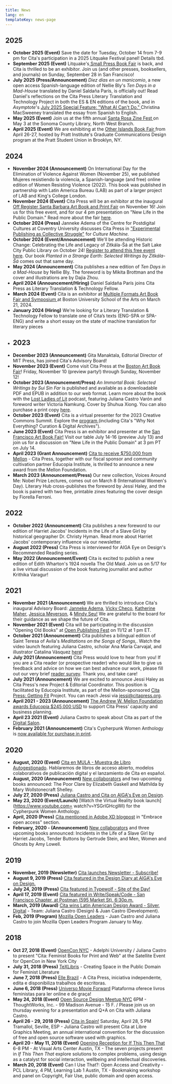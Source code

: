 ```yaml
---
title: News
lang: en
templateKey: news-page
---
```

## 2025

* **October 2025 (Event)** Save the date for Tuesday, October 14 from 7-9 pm for Cita's participation in a 2025 Litquake Festival panel! Details tbd.
* **September 2025 (Event)** Litquake's[ Small Press Book Fair](https://www.litquake.org/events-1/litquakes-small-press-book-fair) is back, and Cita is thrilled to be an exhibitor. Join us (and other presses, booksellers, and journals) on Sunday, September 28 in San Francisco!
* **July 2025 (Press/Announcement)** *Diez días en un manicomio*, a new open access Spanish-language edition of Nellie Bly's *Ten Days in a Mad-House* translated by Daniel Saldaña París, is officially out! Read Daniel's reflections on the Cita Press Literary Translation and Technology Project in both the ES & EN editions of the book, and in *Asymptote*'s [July 2025 Special Feature: "What AI Can't Do." ](https://www.asymptotejournal.com/special-feature/translation-ai-and-the-political-weight-of-words-daniel-saldana-paris/) Christina MacSweeney translated the essay from Spanish to English.
* **May 2025 (Event)** Join us at the fifth annual [Santa Rosa Zine Fest ](https://www.santarosazinefest.com)on May 3 at the Sonoma County Library, North West Branch.
* **April 2025 (Event)** We are exhibiting at the [Other Islands Book Fair ](https://www.pratt.edu/events/other-islands-book-fair-2/)from April 26-27, hosted by Pratt Institute's Graduate Communications Design program at the Pratt Student Union in Brooklyn, NY.

## 2024

* **November 2024 (Announcement)** On International Day for the Elimination of Violence Against Women (November 25), we published Mujeres resistiendo la violencia, a Spanish-language (and free) online edition of Women Resisting Violence (2022). This book was published in partnership with Latin America Bureau (LAB) as part of a larger project of LAB and King's College London. 
* **November 2024 (Event)** Cita Press will be an exhibitor at the inaugural [Off Register Santa Barbara Art Book and Print Fair](<>) on November 16! Join us for this free event, and for our 4 pm presentation on "New Life in the Public Domain." Read more about the fair [here](<>).
* **October 2024 (Press)** Janneke Adema of the Centre for Postdigital Cultures at Coventry University discusses Cita Press in ["Experimental Publishing as Collective Struggle"](https://culturemachine.net/vol-23-publishing-after-progress/adema-experimental-publishing-collective-struggle/) for *Culture Machine.*
* **October 2024 (Event/Announcement)** We'll be attending Historic Change: Celebrating the Life and Legacy of Zitkála-Šá at the Salt Lake City Public Library on October 24! [Register to attend this free event here](https://events.womenshistory.org/events/historic-change-zitkala-sa/). Our book *Planted in a Strange Earth: Selected Writings by Zitkála-Šá* comes out that same day.
* **May 2024 (Announcement)** Cita publishes a new edition of *Ten Days in a Mad-House* by Nellie Bly. The foreword is by Mikita Brottman and the cover and illustrations are by Dajia Zhou. 
* **April 2024 (Announcement/Hiring)** Daniel Saldaña París joins Cita Press as Literary Translation & Technology Fellow.
* **March 2024 (Event)** Cita is an exhibitor at [Multiple Formats Art Book Fair and Symposium ](https://multipleformats.cargo.site/)at Boston University School of the Arts on March 21, 2024.
* **January 2024 (Hiring)** We're looking for a Literary Translation & Technology Fellow to translate one of Cita’s texts (ENG-SPA or SPA-ENG) and write a short essay on the state of machine translation for literary pieces
* ## 2023
* **December 2023 (Announcement)** Gita Manaktala, Editorial Director of MIT Press, has joined Cita's Advisory Board!
* **November 2023 (Event)** Come visit Cita Press at the [Boston Art Book Fair](https://bostonartbookfair.com/)! Friday, November 10 (preview party!) through Sunday, November 12! 
* **October 2023 (Announcement/Press)** *An Immortal Book: Selected Writings by Sui Sin Far* is published and available as a downloadable PDF and EPUB in addition to our web format. Learn more about the book with the [Lost Ladies of Lit](https://www.lostladiesoflit.com/podcast) podcast, featuring Juliana Castro Varón and foreword writer Victoria Namkung. Cover by Shuhua Xiong. You can also purchase a print copy [here](https://www.lulu.com/shop/sui-sin-far-and-edith-eaton-and-victoria-namkung-and-shuhua-xiong/an-immortal-book/paperback/product-gjnpk9e.html?page=1&pageSize=4).
* **October 2023 (Event)** Cita is a virtual presenter for the 2023 Creative Commons Summit. Explore the [program ](https://creativecommons.org/2023/09/26/explore-the-2023-cc-global-summit-program/)(including Cita's "Why Not Everything? Curation & Digital Archives").
* **June 2023 (Event)** Cita Press is an exhibitor and presenter at the [San Francisco Art Book Fair!](https://sfartbookfair.com/) Visit our table July 14-16 (preview July 13) and join us for a discussion on "New Life in the Public Domain" at 3 pm PT on July 14.
* **April 2023 (Grant Announcement)** [Cita to receive $750.000 from Mellon](https://github.com/citapress/citapress/blob/832de933034deeaea1356b2ee5a9107c58af3019/assets/Mellon%20Award%202023%20%20Press%20Release.pdf) - Cita Press, together with our fiscal sponsor and community cultivation partner Educopia Institute, is thrilled to announce a new award from the Mellon Foundation.
* **March 2023 (Announcement/Press)** Our new collection, Voices Around Me: Nobel Prize Lectures, comes out on March 8 (International Women's Day). Literary Hub cross-publishes the foreword by Jessi Haley, and the book is paired with two free, printable zines featuring the cover design by Fiorella Ferroni.

## 2022

* **October 2022 (Announcement)** Cita publishes a new foreword to our edition of Harriet Jacobs' Incidents in the Life of a Slave Girl by historical geographer Dr. Christy Hyman. Read more about Harriet Jacobs' contemporary influence via our newsletter.
* **August 2022 (Press)** Cita Press is interviewed for AIGA Eye on Design's Recommended Reading series.
* **May 2022 (Announcement/Event)** Cita is excited to publish a new edition of Edith Wharton's 1924 novella The Old Maid. Join us on 5/17 for a live virtual discussion of the book featuring journalist and author Krithika Varagur!

## 2021

* **November 2021 (Announcement)** We are thrilled to introduce Cita's inaugural Advisory Board: [Janneke Adema](https://openreflections.wordpress.com/), [Vicky Checo](https://knightfoundation.org/employee/vicky-checo/), [Katherine Maher](https://twitter.com/krmaher/), [Jessica Meyerson](https://educopia.org/jessica-meyerson), & [Mindy Seu!](https://mindyseu.com/) We are grateful to the board for their guidance as we shape the future of Cita.
* **November 2021 (Event)** Cita will be participating in the discussion "Opening Old Books" at [Open Publishing Fest](https://openpublishingfest.org/) on 11/12 at 1 pm ET.
* **October 2021 (Announcement)** Cita publishes a bilingual edition of Saint Teresa of Avila's *Meditations on the Songs of Songs,*. Watch the video launch featuring Juliana Castro, scholar Ana María Carvajal, and illustrator Catalina Vásquez [here](#broken-link)!
* **July 2021 (Announcement)** Cita Press would love to hear from you! If you are a Cita reader (or prospective reader) who would like to give us feedback and advice on how we can best advance our work, please fill out our very brief [reader survey](https://forms.gle/HpvBm9rSmGzSoAKB6). Thank you, and take care!
* **July 2021 (Announcement)** We are excited to announce Jessi Haley as Cita Press's new Project & Editorial Coordinator. This position is facilitated by Educopia Institute, as part of the Mellon-sponsored [Cita Press: Getting Fit](https://educopia.org/cita-press-getting-fit/) Project. You can reach Jessi via jessi@citapress.org.
* **April 2021 - 2023 (Announcement)** [The Andrew W. Mellon Foundation awards Educopia $245,000 USD](#broken-link) to support Cita Press' capacity and business planning.
* **April 23 2021 (Event)** Juliana Castro to speak about Cita as part of the [Digital Salon](https://us02web.zoom.us/meeting/register/tZUpcOCpqzIiHNDqJhMa1JUelcxfeC1WgH1U1).
* **February 2021 (Announcement)** Cita's Cypherpunk Women Anthology is [now available for purchase in print](https://store.bookbaby.com/book/cypherpunk-women1).

## 2020

* **August, 2020 (Event)** [Cita en MULA - Muestra de Libro Autogestionado](https://twitter.com/muladelfin/status/1292842070902800384). Hablaremos de libros de acceso abierto, modelos colaborativos de publicación digital y el lanzamiento de Cita en español.
* **August, 2020 (Announcement)** [New collaborators](/pages/collaborate.html) and two upcoming books announced: The Poor Clare by Elizabeth Gaskell and Mathilda by Mary Wollstonecraft Shelley.
* **July 27, 2020 (Press)** [Juliana Castro and Cita on AIGA's Eye on Design](https://eyeondesign.aiga.org/what-is-designs-role-in-violating-or-upholding-digital-rights/).
* **May 23, 2020 (Event/Launch)** \[Watch the Virtual Reality book launch](https://www.youtube.com= watch?v=YSGrlGHcgWI) for the Cypherpunk Women Anthology.
* **April, 2020 (Press)** [Cita mentioned in Adobe XD blogpost](https://xd.adobe.com/ideas/perspectives/social-impact/design-violating-or-upholding-digital-rights/) in "Embrace open access" section.
* **February, 2020 - (Announcement)** [New collaborators](/pages/collaborate.html) and three upcoming books announced: Incidents in the Life of a Slave Girl by Harriet Jacobs, Tender Buttons by Gertrude Stein, and Men, Women and Ghosts by Amy Lowell.

## 2019

* **November, 2019 (Newsletter)** [Cita launches Newsletter - Subscribe!](https://citapress.org/newsletter/)
* **August 9, 2019 (Press)** [Cita featured in the Design Diary at AIGA's Eye on Design.](https://eyeondesign.aiga.org/no-258-inside-debbie-millmans-text-based-art-collection-the-sex-ads-that-dont-make-it-on-the-subway-more/)
* **July 24, 2019 (Press)** [Cita featured in Typewolf - Site of the Day!](https://www.typewolf.com/site-of-the-day=/cita-press)
* **April 17, 2019 (Event)** [Cita featured in Write/Speak/Code - San Francisco Chapter, at Postman (595 Market St), 6:30p.m.](https://www.meetup.com/WriteSpeakCode-SFBay/events/258027001/)
* **March, 2019 (Award)** [Cita wins Latin American Design Award - Silver, Digital](https://awards.latinamericandesign.org/finalistas/cita-press/?g2018=g-20-18) - Team: Juliana Castro (Design) & Juan Castro (Development).
* **Feb, 2019 (Program)** [Mozilla Open Leaders](https://foundation.mozilla.org/en/opportunity/mozilla-open-leaders/round-7/participants/participants---cohort-d/) - Juan Castro and Juliana Castro to join Mozilla Open Leaders Program January to May.

## 2018

* **Oct 27, 2018 (Event)** [OpenCon NYC](https://www.opencon2018.org/opencon_2018_new_york_city/) - Adelphi University / Juliana Castro to present "Cita: Feminist Books for Print and Web" at the Satellite Event for OpenCon in New York City
* **July 31, 2018 (Press)** [TeXLibris](https://blogs.lib.utexas.edu/texlibris/2018/07/31/creating-space-in-the-public-domain-for-feminist-literature/) - Creating Space in the Public Domain for Feminist Literature
* **June 7, 2018 (Press)** [Elle Brazil](https://www.facebook.com/ElleBrasil/posts/10156722882284050?comment_id=10156723882854050&comment_tracking=%7B%22tn%22%3A%22R0%22%7D/) - A Cita Press, iniciativa independente, edita e disponibiliza trabalhos de escritoras.
* **June 6, 2018 (Press)** [Universo Movie Forward](https://universomovieforward.com/2018/06/06/plataforma-oferece-livros-feministas-para-ler-online-e-de-graca/) Plataforma oferece livros feministas para ler online e de graça!
* **May 24, 2018 (Event)** [Open Source Design Meetup NYC](https://www.eventbrite.com/e/open-source-design-meetup-tickets-46161272609/) 6PM - ThoughtWorks, Inc. - 99 Madison Avenue - 15 F. / Please join us on thursday evening for a presentation and Q+A on Cita with Juliana Castro.
* **April 26 - 29, 2018 (Press)** [Cita in Spain!](https://libregraphicsmeeting.org/2018/) Saturday, April 28, 5 PM Tramallol, Seville, ESP - Juliana Castro will present Cita at Libre Graphics Meeting, an annual international convention for the discussion of free and open source software used with graphics.
* **April 20 - May 11, 2018 (Event)** [Opening Reception for If This Then That](https://art.utexas.edu/event/if-then-2018-design-mfa-exhibition) 6-8 PM - At Visual Arts Center Austin, TX - The seven projects present in *If This Then That* explore solutions to complex problems, using design as a catalyst for social interaction, wellbeing and intellectual discoveries.
* **March 20, 2018 (Event)** Can I Use That?: Open Access and Creativity - PCL Library, 4 PM, Learning Lab 1 Austin, TX - Bookmaking workshop and panel on Copyright, Fair Use, public domain and open access.
